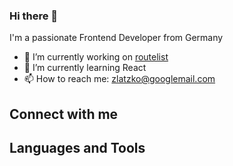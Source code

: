 ### Hi there 👋

I'm a passionate Frontend Developer from Germany 

- 🔭 I’m currently working on [routelist](https://route-list.herokuapp.com/)
- 🌱 I’m currently learning React
- 📫 How to reach me: zlatzko@googlemail.com

## Connect with me 

## Languages and Tools



<!--
**Zippora-L/Zippora-L** is a ✨ _special_ ✨ repository because its `README.md` (this file) appears on your GitHub profile.

Here are some ideas to get you started:

- 🔭 I’m currently working on ...
- 🌱 I’m currently learning ...
- 👯 I’m looking to collaborate on ...
- 🤔 I’m looking for help with ...
- 💬 Ask me about ...
- 📫 How to reach me: ...
- 😄 Pronouns: ...
- ⚡ Fun fact: ...
-->
